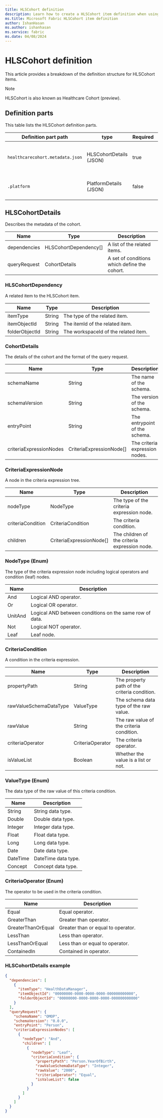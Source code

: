 ```yaml
---
title: HLSCohort definition
description: Learn how to create a HLSCohort item definition when using the Microsoft Fabric REST API.
ms.title: Microsoft Fabric HLSCohort item definition
author: IshanHasan
ms.author: ishanhasan
ms.service: fabric
ms.date: 04/08/2024
---
```


# HLSCohort definition

This article provides a breakdown of the definition structure for HLSCohort items.

>[!NOTE]
>HLSCohort is also known as Healthcare Cohort (preview).
  
## Definition parts
  
This table lists the HLSCohort definition parts. <!-- remove 'pattern1' if there's only one way of defining the item -->
  
<!-- Replace the info in this example table with the definitions of the new item. List all the parts the definition has in the table -->
  
| Definition part path | type | Required | Description |
|--|--|--|--|
| `healthcarecohort.metadata.json` | HLSCohortDetails (JSON) | true | Describes the metadata of the cohort. |
| `.platform` | PlatformDetails (JSON) | false | Describes common details of the item. |

## HLSCohortDetails
  
Describes the metadata of the cohort. <!-- Provide a description of the type. -->
  
<!-- Provide a detailed list of contracts for each of the API types, in a form of a table. The table should look like the table in the reference pages (docs) and contain the root object properties. Provide additional tables for every non-primitive type which requires specification. In this template there are three examples of ExecutionDetails non-primitive types: ExecutionStatus, Log and LogLevel. At the end of each H2 section provide an example of the type. -->
  
| Name      | Type            | Description                                     |
|-----------|-----------------|-------------------------------------------------|
| dependencies    | HLSCohortDependency[] | A list of the related items.                |
| queryRequest | CohortDetails          | A set of conditions which define the cohort. |

### HLSCohortDependency <!-- an H3 title -->

A related item to the HLSCohort item.

| Name      | Type     | Description                                    |
|-----------|----------|------------------------------------------------|
| itemType | String   | The type of the related item. |
| itemObjectId   | String   | The itemId of the related item.                                  |
| folderObjectId     | String | The workspaceId of the related item.                                     |  
  
### CohortDetails <!-- an H3 title -->

The details of the cohort and the format of the query request.

| Name      | Type     | Description                                    |
|-----------|----------|------------------------------------------------|
| schemaName | String   | The name of the schema. |
| schemaVersion   | String   | The version of the schema.                                   |
| entryPoint     | String | The entrypoint of the schema.                                     |
| criteriaExpressionNodes | CriteriaExpressionNode[] | The criteria expression nodes. |

### CriteriaExpressionNode <!-- an H3 title -->

A node in the criteria expression tree.

| Name      | Type     | Description                                    |
|-----------|----------|------------------------------------------------|
| nodeType | NodeType  | The type of the criteria expression node. |
| criteriaCondition | CriteriaCondition | The criteria condition. |
| children | CriteriaExpressionNode[] | The children of the criteria expression node. |

### NodeType (Enum) <!-- an H3 title -->

The type of the criteria expression node including logical operators and condition (leaf) nodes.

| Name    | Description            |
|---------|------------------------|
| And | Logical AND operator. |
| Or | Logical OR operator. |
| UnitAnd | Logical AND between conditions on the same row of data. |
| Not | Logical NOT operator. |
| Leaf | Leaf node. |

### CriteriaCondition <!-- an H3 title -->

A condition in the criteria expression.

| Name      | Type     | Description                                    |
|-----------|----------|------------------------------------------------|
| propertyPath | String | The property path of the criteria condition. |
| rawValueSchemaDataType | ValueType | The schema data type of the raw value. |
| rawValue | String | The raw value of the criteria condition. |
| criteriaOperator | CriteriaOperator | The criteria operator. |
| isValueList | Boolean | Whether the value is a list or not. |

### ValueType (Enum) <!-- an H3 title -->

The data type of the raw value of this criteria condition.

| Name    | Description            |
|---------|------------------------|
| String | String data type. |
| Double | Double data type. |
| Integer | Integer data type. |
| Float | Float data type. |
| Long | Long data type. |
| Date | Date data type. |
| DateTime | DateTime data type. |
| Concept | Concept data type. |

### CriteriaOperator (Enum) <!-- an H3 title -->

The operator to be used in the criteria condition.

| Name    | Description            |
|---------|------------------------|
| Equal | Equal operator. |
| GreaterThan | Greater than operator. |
| GreaterThanOrEqual | Greater than or equal to operator. |
| LessThan | Less than operator. |
| LessThanOrEqual | Less than or equal to operator. |
| ContainedIn | Contained in operator. |

### HLSCohortDetails example <!-- an example of an HLSCohortDetails JSON -->

```json
{
  "dependencies": [
    {
      "itemType": "HealthDataManager",
      "itemObjectId": "00000000-0000-0000-0000-000000000000",
      "folderObjectId": "00000000-0000-0000-0000-000000000000"
    }
  ],
  "queryRequest": {
    "schemaName": "OMOP",
    "schemaVersion": "0.0.0",
    "entryPoint": "Person",
    "criteriaExpressionNodes": [
      {
        "nodeType": "And",
        "children": [
          {
            "nodeType": "Leaf",
            "criteriaCondition": {
              "propertyPath": "Person.YearOfBirth",
              "rawValueSchemaDataType": "Integer",
              "rawValue": "2000",
              "criteriaOperator": "Equal",
              "isValueList": false
            }
          }
        ]
      }
    ]
  }
}
```
